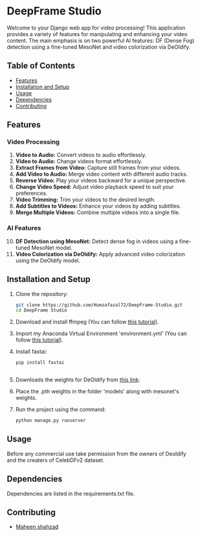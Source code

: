 # DeepFrame Studio

Welcome to your Django web app for video processing! This application provides a variety of features for manipulating and enhancing your video content. The main emphasis is on two powerful AI features: DF (Dense Fog) detection using a fine-tuned MesoNet and video colorization via DeOldify.

## Table of Contents
- [Features](#features)
- [Installation and Setup](#installation)
- [Usage](#usage)
- [Dependencies](#dependencies)
- [Contributing](#contributing)

## Features

### Video Processing
1. **Video to Audio:** Convert videos to audio effortlessly.
2. **Video to Audio:** Change videos format effortlessly.
3. **Extract Frames from Video:** Capture still frames from your videos.
4. **Add Video to Audio:** Merge video content with different audio tracks.
5. **Reverse Video:** Play your videos backward for a unique perspective.
6. **Change Video Speed:** Adjust video playback speed to suit your preferences.
7. **Video Trimming:** Trim your videos to the desired length.
8. **Add Subtitles to Videos:** Enhance your videos by adding subtitles.
9. **Merge Multiple Videos:** Combine multiple videos into a single file.

### AI Features
10. **DF Detection using MesoNet:** Detect dense fog in videos using a fine-tuned MesoNet model.
11. **Video Colorization via DeOldify:** Apply advanced video colorization using the DeOldify model.

## Installation and Setup

1. Clone the repository:

   ```bash
   git clone https://github.com/Humzafazal72/DeepFrame-Studio.git
   cd DeepFrame Studio

2. Download and install ffmpeg (You can follow <a href="https://phoenixnap.com/kb/ffmpeg-windows">this tutorial</a>).
    
3. Import my Anaconda Virtual Environment 'environment.yml' (You can follow <a href="https://docs.anaconda.com/free/navigator/tutorials/manage-environments/">this tutorial</a>).

4. Install fastai:

   ```bash
   pip install fastai
      
5. Downloads the weights for DeOldify from <a href="https://data.deepai.org/deoldify/ColorizeVideo_gen.pth">this link</a>:

6. Place the .pth weights in the folder 'models' along with mesonet's weights.

7. Run the project using the command:

    ```bash
   python manage.py runserver
    
## Usage

Before any commercial use take permission from the owners of Deoldify and the creaters of CelebDFv2 dataset. 

## Dependencies

Dependencies are listed in the requirements.txt file.

## Contributing

- <a href="https://github.com/MaheenShahzad"> Maheen shahzad </a>

